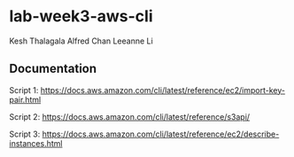 # lab-week3-aws-cli
Kesh Thalagala
Alfred Chan
Leeanne Li

## Documentation

Script 1:
https://docs.aws.amazon.com/cli/latest/reference/ec2/import-key-pair.html

Script 2:
https://docs.aws.amazon.com/cli/latest/reference/s3api/

Script 3:
https://docs.aws.amazon.com/cli/latest/reference/ec2/describe-instances.html
